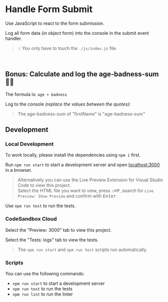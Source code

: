 # Handle Form Submit

Use JavaScript to react to the form submission.

Log all form data (in object form) into the console in the submit event handler.

> 💡 You only have to touch the `./js/index.js` file.

<br>

## Bonus: Calculate and log the age-badness-sum 🤷‍♀️

The formula is: `age + badness`

Log to the console _(replace the values between the quotes)_:

> The age-badness-sum of "firstName" is "age-badness-sum"

## Development

### Local Development 

To work locally, please install the dependencies using `npm i` first.

Run `npm run start` to start a development server and open [localhost:3000](http://localhost:3000) in a browser.

> Alternatively you can use the Live Preview Extension for Visual Studio Code to view this project.  
> Select the HTML file you want to view, press <kbd>⇧</kbd><kbd>⌘</kbd><kbd>P</kbd>, search for `Live Preview: Show Preview` and confirm with <kbd>Enter</kbd>.

Use `npm run test` to run the tests.

### CodeSandbox Cloud

Select the "Preview: 3000" tab to view this project.

Select the "Tests: logs" tab to view the tests.

> The `npm run start` and `npm run test` scripts run automatically.

### Scripts

You can use the following commands:

- `npm run start` to start a development server
- `npm run test` to run the tests
- `npm run lint` to run the linter
